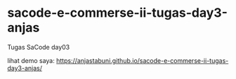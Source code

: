 # sacode-e-commerse-ii-tugas-day3-anjas
Tugas SaCode day03

lihat demo saya: https://anjastabuni.github.io/sacode-e-commerse-ii-tugas-day3-anjas/
